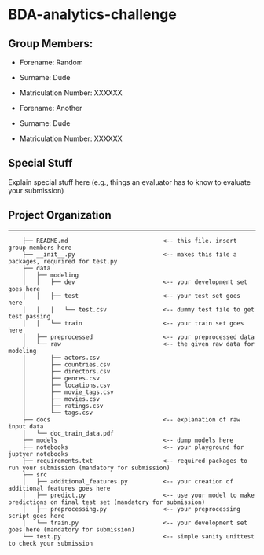 BDA-analytics-challenge
==============================

## Group Members: 
- Forename: Random
- Surname: Dude
- Matriculation Number: XXXXXX

- Forename: Another
- Surname: Dude
- Matriculation Number: XXXXXX

## Special Stuff
Explain special stuff here (e.g., things an evaluator has to know to evaluate your submission)


## Project Organization
------------
```
	├── README.md 							<-- this file. insert group members here
	├── __init__.py 						<-- makes this file a packages, requrired for test.py
	├── data
	│   ├── modeling
	│   │   ├── dev 						<-- your development set goes here
	│   │   ├── test 						<-- your test set goes here
	│   │   │   └── test.csv 				<-- dummy test file to get test passing
	│   │   └── train 						<-- your train set goes here
	│   ├── preprocessed 					<-- your preprocessed data
	│   └── raw								<-- the given raw data for modeling
	│       ├── actors.csv
	│       ├── countries.csv
	│       ├── directors.csv
	│       ├── genres.csv
	│       ├── locations.csv
	│       ├── movie_tags.csv
	│       ├── movies.csv
	│       ├── ratings.csv
	│       └── tags.csv
	├── docs								<-- explanation of raw input data
	│   └── doc_train_data.pdf
	├── models								<-- dump models here
	├── notebooks							<-- your playground for juptyer notebooks
	├── requirements.txt 					<-- required packages to run your submission (mandatory for submission)
	├── src
	│   ├── additional_features.py 			<-- your creation of additional features goes here
	│   ├── predict.py 						<-- use your model to make predictions on final test set (mandatory for submission)
	│   ├── preprocessing.py 				<-- your preprocessing script goes here
	│   └── train.py 						<-- your development set goes here (mandatory for submission)
	└── test.py 							<-- simple sanity unittest to check your submission
```